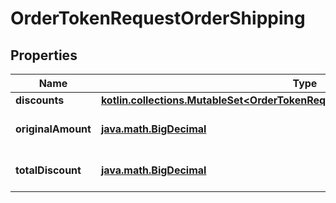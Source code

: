 
# OrderTokenRequestOrderShipping

## Properties
Name | Type | Description | Notes
------------ | ------------- | ------------- | -------------
**discounts** | [**kotlin.collections.MutableSet&lt;OrderTokenRequestOrderItemsInnerDiscountsInner&gt;**](OrderTokenRequestOrderItemsInnerDiscountsInner.md) |  |  [optional]
**originalAmount** | [**java.math.BigDecimal**](java.math.BigDecimal.md) | Precio original de envío |  [optional]
**totalDiscount** | [**java.math.BigDecimal**](java.math.BigDecimal.md) | Descuento total en el envío |  [optional]



